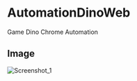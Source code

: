 # AutomationDinoWeb
 Game Dino Chrome Automation
## Image
![Screenshot_1](https://user-images.githubusercontent.com/87163356/128409588-d5b85082-fcb1-48d3-bb16-d4315abea455.png)
